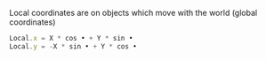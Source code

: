 Local coordinates are on objects which move with the world (global coordinates)

```js
Local.x = X * cos • + Y * sin •
Local.y = -X * sin • + Y * cos •
```
